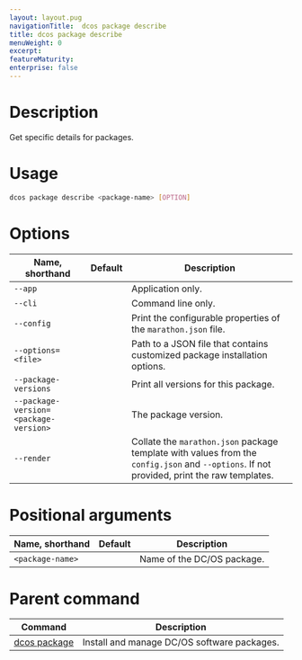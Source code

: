 ```yaml
---
layout: layout.pug
navigationTitle:  dcos package describe
title: dcos package describe
menuWeight: 0
excerpt:
featureMaturity:
enterprise: false
---
```


<!-- This source repo for this topic is https://github.com/dcos/dcos-docs -->


# Description
Get specific details for packages.

# Usage

```bash
dcos package describe <package-name> [OPTION]
```

# Options

| Name, shorthand | Default | Description |
|---------|-------------|-------------|
| `--app`   |             |  Application only. |
| `--cli`   |             |  Command line only. |
| `--config`   |             | Print the configurable properties of the `marathon.json` file. |
| `--options=<file>`   |             | Path to a JSON file that contains customized package installation options. |
| `--package-versions`   |             | Print all versions for this package. |
| `--package-version=<package-version>`   |             | The package version. |
| `--render`   |             |  Collate the `marathon.json` package template with values from the `config.json` and `--options`. If not provided, print the raw templates. |

# Positional arguments

| Name, shorthand | Default | Description |
|---------|-------------|-------------|
| `<package-name>`   |             |  Name of the DC/OS package. |
        
# Parent command

| Command | Description |
|---------|-------------|
| [dcos package](/1.10/cli/command-reference/dcos-package/)   | Install and manage DC/OS software packages. |
